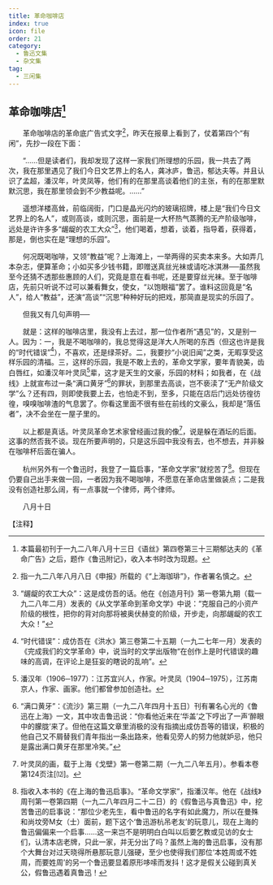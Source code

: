 ```yaml
---
title: 革命咖啡店
index: true
icon: file
order: 21
category:
  - 鲁迅文集
  - 杂文集
tag:  
  - 三闲集
---
```


## 革命咖啡店[^①]

　　革命咖啡店的革命底广告式文字[^②]，昨天在报章上看到了，仗着第四个“有闲”，先抄一段在下面：

　　“……但是读者们，我却发现了这样一家我们所理想的乐园，我一共去了两次，我在那里遇见了我们今日文艺界上的名人，龚冰庐，鲁迅，郁达夫等。并且认识了孟超，潘汉年，叶灵凤等，他们有的在那里高谈着他们的主张，有的在那里默默沉思，我在那里领会到不少教益呢。……”

　　遥想洋楼高耸，前临阔街，门口是晶光闪灼的玻璃招牌，楼上是“我们今日文艺界上的名人”，或则高谈，或则沉思，面前是一大杯热气蒸腾的无产阶级咖啡，远处是许许多多“龌龊的农工大众”[^③]，他们喝着，想着，谈着，指导着，获得着，那是，倒也实在是“理想的乐园”。

　　何况既喝咖啡，又领“教益”呢？上海滩上，一举两得的买卖本来多。大如弄几本杂志，便算革命；小如买多少钱书籍，即赠送真丝光袜或请吃冰淇淋──虽然我至今还猜不透那些惠顾的人们，究竟是意在看书呢，还是要穿丝光袜。至于咖啡店，先前只听说不过可以兼看舞女，使女，“以饱眼福”罢了。谁料这回竟是“名人”，给人“教益”，还演“高谈”“沉思”种种好玩的把戏，那简直是现实的乐园了。

　　但我又有几句声明──

　　就是：这样的咖啡店里，我没有上去过，那一位作者所“遇见”的，又是别一人。因为：一，我是不喝咖啡的，我总觉得这是洋大人所喝的东西（但这也许是我的“时代错误”[^④]），不喜欢，还是绿茶好。二，我要抄“小说旧闻”之类，无暇享受这样乐园的清福。三，这样的乐园，我是不敢上去的，革命文学家，要年青貌美，齿白唇红，如潘汉年叶灵凤[^⑤]辈，这才是天生的文豪，乐园的材料；如我者，在《战线》上就宣布过一条“满口黄牙”[^⑥]的罪状，到那里去高谈，岂不亵渎了“无产阶级文学”么？还有四，则即使我要上去，也怕走不到，至多，只能在店后门远处彷徨彷徨，嗅嗅咖啡渣的气息罢了。你看这里面不很有些在前线的文豪么，我却是“落伍者”，决不会坐在一屋子里的。

　　以上都是真话。叶灵凤革命艺术家曾经画过我的像[^⑦]，说是躲在酒坛的后面。这事的然否我不谈。现在所要声明的，只是这乐园中我没有去，也不想去，并非躲在咖啡杯后面在骗人。

　　杭州另外有一个鲁迅时，我登了一篇启事，“革命文学家”就挖苦了[^⑧]。但现在仍要自己出手来做一回，一者因为我不喝咖啡，不愿意在革命店里做装点；二是我没有创造社那么阔，有一点事就一个律师，两个律师。

　　八月十日

【注释】

[^①]:本篇最初刊于一九二八年八月十三日《语丝》第四卷第三十三期郁达夫的《革命广告》之后，题作《鲁迅附记》，收入本书时改为现题。

[^②]:指一九二八年八月八日《申报》所载的《“上海珈琲”》，作者署名慎之。

[^③]:“龌龊的农工大众”：这是成仿吾的话。他在《创造月刊》第一卷第九期（载一九二八年二月）发表的《从文学革命到革命文学》中说：“克服自己的小资产阶级的根性，把你的背对向那将被奥伏赫变的阶级，开步走，向那龌龊的农工大众！”

[^④]:“时代错误”：成仿吾在《洪水》第三卷第二十五期（一九二七年一月）发表的《完成我们的文学革命》中，说当时的文学出版物“在创作上是时代错误的趣味的高调，在评论上是狂妄的瞎说的乱响”。

[^⑤]:潘汉年（1906─1977）：江苏宜兴人，作家。叶灵凤（1904─1975），江苏南京人，作家、画家。他们都曾参加创造社。

[^⑥]:“满口黄牙”：《流沙》第三期（一九二八年四月十五日）刊有署名心光的《鲁迅在上海》一文，其中攻击鲁迅说：“你看他近来在‘华盖’之下哼出了一声‘醉眼中的朦胧’来了。但他在这篇文章里消极的没有指摘出成仿吾等的错误，积极的他自己又不屑替我们青年指出一条出路来，他看见旁人的努力他就妒忌，他只是露出满口黄牙在那里冷笑。”

[^⑦]:叶灵凤的画，载于上海《戈壁》第一卷第二期（一九二八年五月）。参看本卷第124页注[⑿]。

[^⑧]:指收入本书的《在上海的鲁迅启事》。“革命文学家”，指潘汉年。他在《战线》周刊第一卷第四期（一九二八年四月二十二日）的《假鲁迅与真鲁迅》中，挖苦鲁迅的启事说：“那位少老先生，看中鲁迅的名字有如此魔力，所以在曼殊和尚坟旁M女（士）面前，题下这个‘鲁迅游杭吊老友’的玩意儿，现在上海的鲁迅偏偏来一个启事……这一来岂不是明明白白叫以后要乞教或见访的女士们，认清本店老牌，只此一家，并无分出了吗？虽然上海的鲁迅启事，没有那个大舞台对过天晓得所悬那玩意儿强硬，至少也使得我们那位‘本姓周或不姓周，而要姓周’的另一个鲁迅要显着原形哆嗦而发抖！这才是假关公碰到真关公，假鲁迅遇着真鲁迅！
